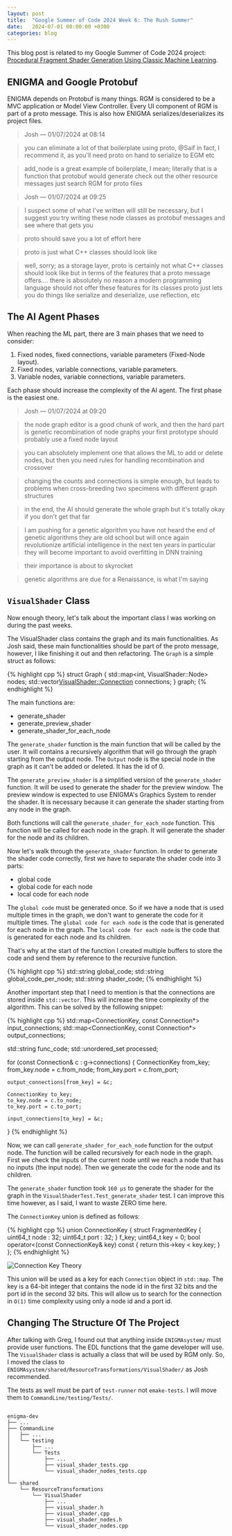 ```yaml
---
layout: post
title:  "Google Summer of Code 2024 Week 6: The Rush Summer"
date:   2024-07-01 00:00:00 +0300
categories: blog
---
```


This blog post is related to my Google Summer of Code 2024 project: [Procedural Fragment Shader Generation Using Classic Machine Learning][my-google-summer-of-code-2024-project].

## ENIGMA and Google Protobuf

ENIGMA depends on Protobuf is many things. RGM is considered to be a MVC application or Model View Controller. Every UI component of RGM is part of a proto message. This is also how ENIGMA serializes/deserializes its project files.

> Josh — 01/07/2024 at 08:14

> you can eliminate a lot of that boilerplate using proto, @Saif
> in fact, I recommend it, as you'll need proto on hand to serialize to EGM etc

> add_node is a great example
> of boilerplate, I mean; literally that is a function that protobuf would generate
> check out the other resource messages
> just search RGM for proto files

> Josh — 01/07/2024 at 09:25

> I suspect some of what I've written will still be necessary, but I suggest you try writing these node classes as protobuf messages and see where that gets you

> proto should save you a lot of effort here

> proto is just what C++ classes should look like

> well, sorry; as a storage layer, proto is certainly not what C++ classes should look like
> but in terms of the features that a proto message offers....
> there is absolutely no reason a modern programming language should not offer these features for its classes
> proto just lets you do things like serialize and deserialize, use reflection, etc

## The AI Agent Phases

When reaching the ML part, there are 3 main phases that we need to consider:

1. Fixed nodes, fixed connections, variable parameters (Fixed-Node layout).
2. Fixed nodes, variable connections, variable parameters.
3. Variable nodes, variable connections, variable parameters.

Each phase should increase the complexity of the AI agent. The first phase is the easiest one. 

> Josh — 01/07/2024 at 09:20

> the node graph editor is a good chunk of work, and then the hard part is genetic recombination of node graphs
> your first prototype should probably use a fixed node layout

> you can absolutely implement one that allows the ML to add or delete nodes, but then you need rules for handling recombination and crossover

> changing the counts and connections is simple enough, but leads to problems when cross-breeding two specimens with different graph structures

> in the end, the AI should generate the whole graph
> but it's totally okay if you don't get that far

> I am pushing for a genetic algorithm
> you have not heard the end of genetic algorithms
> they are old school but will once again revolutionize artificial intelligence in the next ten years
> in particular they will become important to avoid overfitting in DNN training

> their importance is about to skyrocket

> genetic algorithms are due for a Renaissance, is what I'm saying

## ``VisualShader`` Class

Now enough theory, let's talk about the important class I was working on during the past weeks.

The VisualShader class contains the graph and its main functionalities. As Josh said, these main functionalities should be part of the proto message, however, I like finishing it out and then refactoring. The ``Graph`` is a simple struct as follows:

{% highlight cpp %}
struct Graph {
    std::map<int, VisualShader::Node> nodes;
    std::vector<VisualShader::Connection> connections;
} graph;
{% endhighlight %}

The main functions are:

 - generate_shader
 - generate_preview_shader
 - generate_shader_for_each_node

The ``generate_shader`` function is the main function that will be called by the user. It will contains a recursively algorithm that will go through the graph starting from the output node. The ``Output`` node is the special node in the graph as it can't be added or deleted. It has the id of 0.

The ``generate_preview_shader`` is a simplified version of the ``generate_shader`` function. It will be used to generate the shader for the preview window. The preview window is expected to use ENIGMA's Graphics System to render the shader. It is necessary because it can generate the shader starting from any node in the graph.

Both functions will call the ``generate_shader_for_each_node`` function. This function will be called for each node in the graph. It will generate the shader for the node and its children.

Now let's walk through the ``generate_shader`` function. In order to generate the shader code correctly, first we have to separate the shader code into 3 parts:
 - global code
 - global code for each node
 - local code for each node

The ``global code`` must be generated once. So if we have a node that is used multiple times in the graph, we don't want to generate the code for it multiple times. The ``global code for each node`` is the code that is generated for each node in the graph. The ``local code for each node`` is the code that is generated for each node and its children.

That's why at the start of the function I created multiple buffers to store the code and send them by reference to the recursive function.

{% highlight cpp %}
std::string global_code;
std::string global_code_per_node;
std::string shader_code;
{% endhighlight %}

Another important step that I need to mention is that the connections are stored inside ``std::vector``. This will increase the time complexity of the algorithm. This can be solved by the following snippet:

{% highlight cpp %}
std::map<ConnectionKey, const Connection*> input_connections;
std::map<ConnectionKey, const Connection*> output_connections;

std::string func_code;
std::unordered_set<int> processed;

for (const Connection& c : g->connections) {
    ConnectionKey from_key;
    from_key.node = c.from_node;
    from_key.port = c.from_port;

    output_connections[from_key] = &c;

    ConnectionKey to_key;
    to_key.node = c.to_node;
    to_key.port = c.to_port;

    input_connections[to_key] = &c;
}
{% endhighlight %}

Now, we can call ``generate_shader_for_each_node`` function for the output node. The function will be called recursively for each node in the graph. First we check the inputs of the current node until we reach a node that has no inputs (the input node). Then we generate the code for the node and its children.

The ``generate_shader`` function took ``160 μs`` to generate the shader for the graph in the ``VisualShaderTest.Test_generate_shader`` test. I can improve this time however, as I said, I want to waste ZERO time here.

The ``ConnectionKey`` union is defined as follows:

{% highlight cpp %}
union ConnectionKey {
    struct FragmentedKey {
        uint64_t node : 32;
        uint64_t port : 32;
    } f_key;
    uint64_t key = 0;
    bool operator<(const ConnectionKey& key) const { return this->key < key.key; }
};
{% endhighlight %}

![Connection Key Theory](/gsoc24-blog/assets/connection-key-theory.png)

This union will be used as a key for each ``Connection`` object in ``std::map``. The key is a 64-bit integer that contains the node id in the first 32 bits and the port id in the second 32 bits. This will allow us to search for the connection in ``O(1)`` time complexity using only a node id and a port id.

## Changing The Structure Of The Project

After talking with Greg, I found out that anything inside ``ENIGMAsystem/`` must provide user functions. The EDL functions that the game developer will use. The ``VisualShader`` class is actually a class that will be used by RGM only. So, I moved the class to ``ENIGMAsystem/shared/ResourceTransformations/VisualShader/`` as Josh recommended.

The tests as well must be part of ``test-runner`` not ``emake-tests``. I will move them to ``CommandLine/testing/Tests/``.

```

enigma-dev
├── ...
├── CommandLine
│   ├── ...
│   └── testing
│       ├── ...
│       └── Tests
│           ├── ...
│           ├── visual_shader_tests.cpp
│           └── visual_shader_nodes_tests.cpp
│
└── shared
    └── ResourceTransformations
        └── VisualShader
            ├── ...
            ├── visual_shader.h
            ├── visual_shader.cpp
            ├── visual_shader_nodes.h
            └── visual_shader_nodes.cpp

```

[my-google-summer-of-code-2024-project]: https://summerofcode.withgoogle.com/programs/2024/projects/wYTZuQbA
